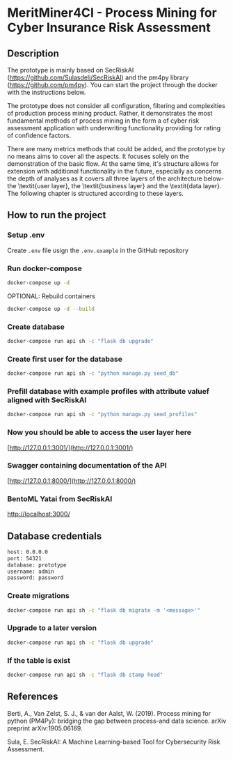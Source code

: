 # MeritMiner4CI - Process Mining for Cyber Insurance Risk Assessment

## Description

The prototype is mainly based on SecRiskAI (https://github.com/Sulasdeli/SecRiskAI) and the pm4py library (https://github.com/pm4py).
You can start the project through the docker with the instructions below.

The prototype does not consider all configuration, filtering and complexities of production process mining product.  Rather, it demonstrates the most fundamental methods of process mining in the form a of cyber risk assessment application with underwriting functionality providing for rating of confidence factors.

There are many metrics methods that could be added, and the prototype  by no means aims to cover all the aspects. It focuses solely on the demonstration of the basic flow. At the same time, it's structure allows for extension with additional functionality in the future, especially as concerns the depth of analyses as it covers all three layers of the architecture below- the \textit{user layer}, the \textit{business layer} and the \textit{data layer}. The following chapter is structured according to these layers.


## How to run the project

### Setup .env

Create `.env` file usign the `.env.example` in the GitHub repository

### Run docker-compose

```bash
docker-compose up -d
```
OPTIONAL: Rebuild containers

```bash
docker-compose up -d --build
```

### Create database

```bash
docker-compose run api sh -c "flask db upgrade"
```

### Create first user for the database

```bash
docker-compose run api sh -c "python manage.py seed_db"
```

### Prefill database with example profiles with attribute valuef aligned with SecRiskAI

```bash
docker-compose run api sh -c "python manage.py seed_profiles"
```

### Now you should be able to access the user layer here

[http://127.0.0.1:3001/](http://127.0.0.1:3001/)


### Swagger containing documentation of the API

[http://127.0.0.1:8000/](http://127.0.0.1:8000/)




### BentoML Yatai from SecRiskAI

[http://localhost:3000/](http://localhost:3000/)


## Database credentials


```bash
host: 0.0.0.0
port: 54321
database: prototype
username: admin
password: password
```

### Create migrations

```bash
docker-compose run api sh -c "flask db migrate -m '<message>'"
```

### Upgrade to a later version

```bash
docker-compose run api sh -c "flask db upgrade"
```

### If the table is exist

```bash
docker-compose run api sh -c "flask db stamp head"
```


## References


Berti, A., Van Zelst, S. J., & van der Aalst, W. (2019). Process mining for python (PM4Py): bridging the gap between process-and data science. arXiv preprint arXiv:1905.06169.

Sula, E. SecRiskAI: A Machine Learning-based Tool for Cybersecurity Risk Assessment.
